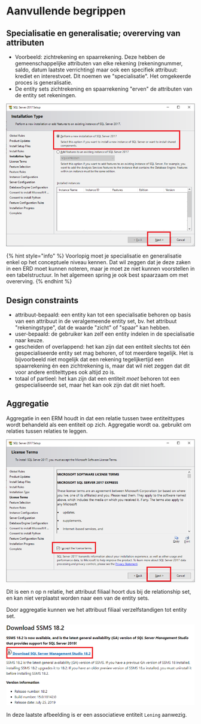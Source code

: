 # Aanvullende begrippen

## Specialisatie en generalisatie; overerving van attributen

* Voorbeeld: zichtrekening en spaarrekening. Deze hebben de gemeenschappelijke attributen van elke rekening \(rekeningnummer, saldo, datum laatste verrichting\) maar ook een specifiek attribuut: krediet en interestvoet. Dit noemen we "specialisatie". Het omgekeerde proces is generalisatie.
* De entity sets zichtrekening en spaarrekening "erven" de attributen van de entity set rekeningen.

![](../../.gitbook/assets/image%20%2813%29.png)

{% hint style="info" %}
Voorlopig moet je specialisatie en generalisatie enkel op het conceptuele niveau kennen. Dat wil zeggen dat je deze zaken in een ERD moet kunnen noteren, maar je moet ze niet kunnen voorstellen in een tabelstructuur. In het algemeen spring je ook best spaarzaam om met overerving.
{% endhint %}

## Design constraints

* attribuut-bepaald: een entity kan tot een specialisatie behoren op basis van een attribuut in de veralgemeende entity set, bv. het attribuut "rekeningstype", dat de waarde "zicht" of "spaar" kan hebben.
* user-bepaald: de gebruiker kan zelf een entity indelen in de specialisatie naar keuze.
* gescheiden of overlappend: het kan zijn dat een entiteit slechts tot één gespecialiseerde entity set mag behoren, of tot meerdere tegelijk. Het is bijvoorbeeld niet mogelijk dat een rekening tegelijkertijd een spaarrekening én een zichtrekening is, maar dat wil niet zeggen dat dit voor andere entiteittypes ook altijd zo is.
* totaal of partieel: het kan zijn dat een entiteit _moet_ behoren tot een gespecialiseerde set, maar het kan ook zijn dat dit niet hoeft.

## Aggregatie

Aggregatie in een ERM houdt in dat een relatie tussen twee entiteittypes wordt behandeld als een entiteit op zich. Aggregatie wordt oa. gebruikt om relaties tussen relaties te leggen.

![](../../.gitbook/assets/image%20%2819%29.png)

Dit is een n op n relatie, het attribuut filiaal hoort dus bij de relationship set, en kan niet verplaatst worden naar een van de entity sets.

Door aggregatie kunnen we het attribuut filiaal verzelfstandigen tot entity set.

![](../../.gitbook/assets/image%20%2836%29.png)

In deze laatste afbeelding is er een associatieve entiteit `Lening` aanwezig.


